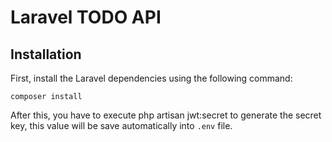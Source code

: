 # Laravel TODO API

## Installation

First, install the Laravel dependencies using the following command:

```
composer install
```

After this, you have to execute php artisan jwt:secret to generate the secret key, this value will be save automatically into ```.env``` file.

